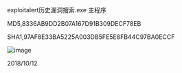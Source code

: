 exploitalert历史漏洞搜索.exe 主程序

MD5,8336AB9DD2B07A167D91B309DECF78EB

SHA1,97AF8E33BA5225A003DB5FE5E8FB44C97BA0ECCF

![image](https://github.com/greekn/awakening-conscience/blob/master/exploitalert/1.png)

2018/10/12 
